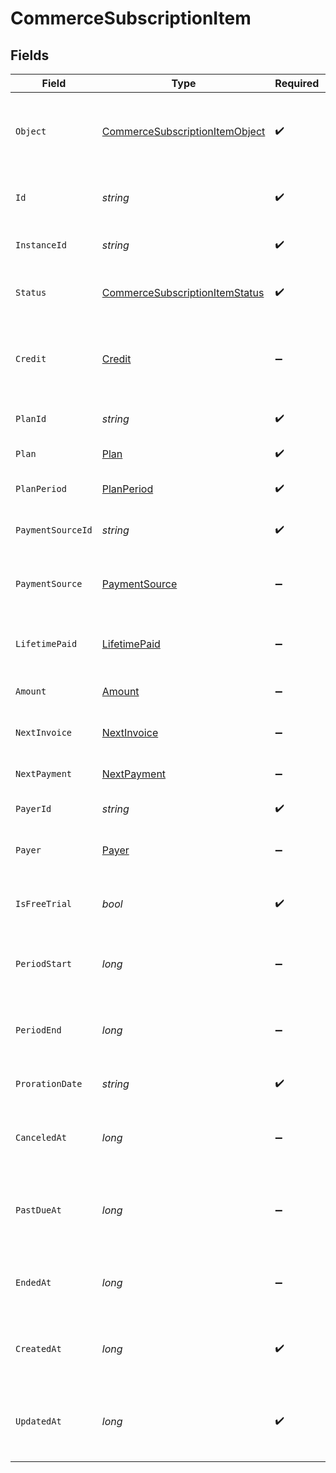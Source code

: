 # CommerceSubscriptionItem


## Fields

| Field                                                                                       | Type                                                                                        | Required                                                                                    | Description                                                                                 |
| ------------------------------------------------------------------------------------------- | ------------------------------------------------------------------------------------------- | ------------------------------------------------------------------------------------------- | ------------------------------------------------------------------------------------------- |
| `Object`                                                                                    | [CommerceSubscriptionItemObject](../../Models/Components/CommerceSubscriptionItemObject.md) | :heavy_check_mark:                                                                          | String representing the object's type. Objects of the same type share the same value.       |
| `Id`                                                                                        | *string*                                                                                    | :heavy_check_mark:                                                                          | Unique identifier for the subscription item.                                                |
| `InstanceId`                                                                                | *string*                                                                                    | :heavy_check_mark:                                                                          | Unique identifier for the Clerk instance.                                                   |
| `Status`                                                                                    | [CommerceSubscriptionItemStatus](../../Models/Components/CommerceSubscriptionItemStatus.md) | :heavy_check_mark:                                                                          | Current status of the subscription item.                                                    |
| `Credit`                                                                                    | [Credit](../../Models/Components/Credit.md)                                                 | :heavy_minus_sign:                                                                          | Credit information (only available in PaymentAttempt events).                               |
| `PlanId`                                                                                    | *string*                                                                                    | :heavy_check_mark:                                                                          | Unique identifier for the associated plan.                                                  |
| `Plan`                                                                                      | [Plan](../../Models/Components/Plan.md)                                                     | :heavy_check_mark:                                                                          | The associated commerce plan.                                                               |
| `PlanPeriod`                                                                                | [PlanPeriod](../../Models/Components/PlanPeriod.md)                                         | :heavy_check_mark:                                                                          | The billing period for this subscription.                                                   |
| `PaymentSourceId`                                                                           | *string*                                                                                    | :heavy_check_mark:                                                                          | Unique identifier for the payment source.                                                   |
| `PaymentSource`                                                                             | [PaymentSource](../../Models/Components/PaymentSource.md)                                   | :heavy_minus_sign:                                                                          | The payment source associated with this subscription.                                       |
| `LifetimePaid`                                                                              | [LifetimePaid](../../Models/Components/LifetimePaid.md)                                     | :heavy_minus_sign:                                                                          | Total amount paid over the lifetime of this subscription.                                   |
| `Amount`                                                                                    | [Amount](../../Models/Components/Amount.md)                                                 | :heavy_minus_sign:                                                                          | Current amount for this subscription.                                                       |
| `NextInvoice`                                                                               | [NextInvoice](../../Models/Components/NextInvoice.md)                                       | :heavy_minus_sign:                                                                          | Information about the next invoice.                                                         |
| `NextPayment`                                                                               | [NextPayment](../../Models/Components/NextPayment.md)                                       | :heavy_minus_sign:                                                                          | Information about the next payment.                                                         |
| `PayerId`                                                                                   | *string*                                                                                    | :heavy_check_mark:                                                                          | Unique identifier for the payer.                                                            |
| `Payer`                                                                                     | [Payer](../../Models/Components/Payer.md)                                                   | :heavy_minus_sign:                                                                          | The payer associated with this subscription.                                                |
| `IsFreeTrial`                                                                               | *bool*                                                                                      | :heavy_check_mark:                                                                          | Whether this subscription is currently on a free trial.                                     |
| `PeriodStart`                                                                               | *long*                                                                                      | :heavy_minus_sign:                                                                          | Unix timestamp (in milliseconds) when the current period started.                           |
| `PeriodEnd`                                                                                 | *long*                                                                                      | :heavy_minus_sign:                                                                          | Unix timestamp (in milliseconds) when the current period ends.                              |
| `ProrationDate`                                                                             | *string*                                                                                    | :heavy_check_mark:                                                                          | Date used for proration calculations.                                                       |
| `CanceledAt`                                                                                | *long*                                                                                      | :heavy_minus_sign:                                                                          | Unix timestamp (in milliseconds) when the subscription was canceled.                        |
| `PastDueAt`                                                                                 | *long*                                                                                      | :heavy_minus_sign:                                                                          | Unix timestamp (in milliseconds) when the subscription became past due.                     |
| `EndedAt`                                                                                   | *long*                                                                                      | :heavy_minus_sign:                                                                          | Unix timestamp (in milliseconds) when the subscription ended.                               |
| `CreatedAt`                                                                                 | *long*                                                                                      | :heavy_check_mark:                                                                          | Unix timestamp (in milliseconds) when the subscription was created.                         |
| `UpdatedAt`                                                                                 | *long*                                                                                      | :heavy_check_mark:                                                                          | Unix timestamp (in milliseconds) when the subscription was last updated.                    |